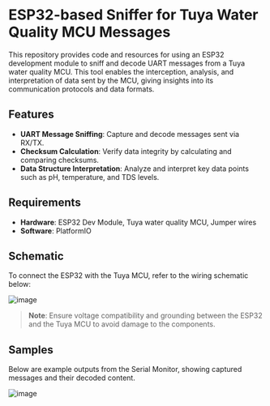# ESP32-based Sniffer for Tuya Water Quality MCU Messages

This repository provides code and resources for using an ESP32 development module to sniff and decode UART messages from a Tuya water quality MCU. 
This tool enables the interception, analysis, and interpretation of data sent by the MCU, giving insights into its communication protocols and data formats.

## Features
- **UART Message Sniffing**: Capture and decode messages sent via RX/TX.
- **Checksum Calculation**: Verify data integrity by calculating and comparing checksums.
- **Data Structure Interpretation**: Analyze and interpret key data points such as pH, temperature, and TDS levels.

## Requirements
- **Hardware**: ESP32 Dev Module, Tuya water quality MCU, Jumper wires
- **Software**: PlatformIO

## Schematic
To connect the ESP32 with the Tuya MCU, refer to the wiring schematic below:

![image](https://github.com/user-attachments/assets/cb184789-240d-4fef-a5ac-7fbf8a5cb7a7)

> **Note**: Ensure voltage compatibility and grounding between the ESP32 and the Tuya MCU to avoid damage to the components.

## Samples
Below are example outputs from the Serial Monitor, showing captured messages and their decoded content.

![image](https://github.com/user-attachments/assets/b943d988-4506-4126-95c5-118df1564b31)
